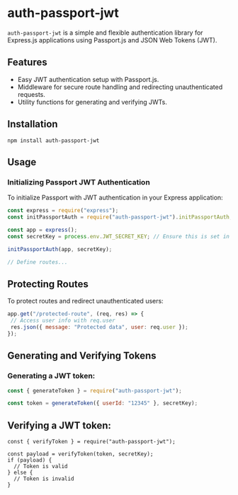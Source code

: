 # auth-passport-jwt

`auth-passport-jwt` is a simple and flexible authentication library for Express.js applications using Passport.js and JSON Web Tokens (JWT).

## Features

- Easy JWT authentication setup with Passport.js.
- Middleware for secure route handling and redirecting unauthenticated requests.
- Utility functions for generating and verifying JWTs.

## Installation

```
npm install auth-passport-jwt
```
## Usage

### Initializing Passport JWT Authentication

To initialize Passport with JWT authentication in your Express application:

 ```javascript 
const express = require("express");
const initPassportAuth = require("auth-passport-jwt").initPassportAuth;

const app = express();
const secretKey = process.env.JWT_SECRET_KEY; // Ensure this is set in your environment

initPassportAuth(app, secretKey);

// Define routes...
```


## Protecting Routes

To protect routes and redirect unauthenticated users:

 ```javascript 
app.get("/protected-route", (req, res) => {
  // Access user info with req.user
  res.json({ message: "Protected data", user: req.user });
});
```

## Generating and Verifying Tokens

### Generating a JWT token:

 ```javascript 
const { generateToken } = require("auth-passport-jwt");

const token = generateToken({ userId: "12345" }, secretKey);
```

## Verifying a JWT token:

```
const { verifyToken } = require("auth-passport-jwt");

const payload = verifyToken(token, secretKey);
if (payload) {
  // Token is valid
} else {
  // Token is invalid
}
```
